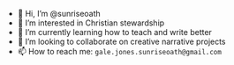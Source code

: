- 👋 Hi, I’m @sunriseoath
- 👀 I’m interested in Christian stewardship
- 🌱 I’m currently learning how to teach and write better
- 💞️ I’m looking to collaborate on creative narrative projects
- 📫 How to reach me: `gale.jones.sunriseoath@gmail.com`

<!---
sunriseoath/sunriseoath is a ✨ special ✨ repository because its `README.md` (this file) appears on your GitHub profile.
You can click the Preview link to take a look at your changes.
--->
